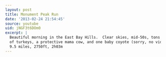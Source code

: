 ```yaml
---
layout: post
title: Monument Peak Run
date: '2013-02-24 21:54:45'
source: youtube
uid: jNGF3t6DOm0
excerpt: |
  Beautiful morning in the East Bay Hills.  Clear skies, mid-50s, tons
  of turkeys, a protective mama cow, and one baby coyote (sorry, no video of that).
  9.5 miles, 2750ft, 2h03m
---
```

